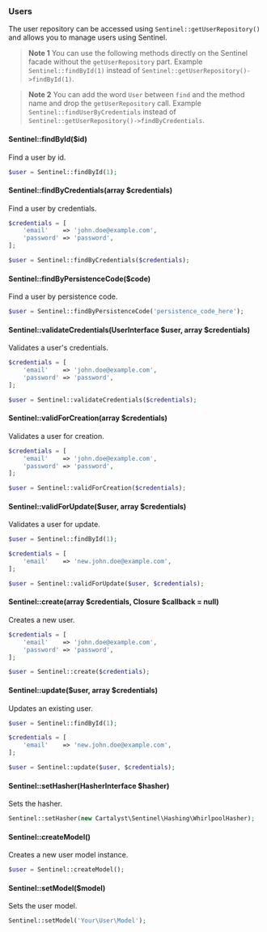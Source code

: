 ### Users

The user repository can be accessed using `Sentinel::getUserRepository()` and allows you to manage users using Sentinel.

> **Note 1** You can use the following methods directly on the Sentinel facade without the `getUserRepository` part. Example `Sentinel::findById(1)` instead of `Sentinel::getUserRepository()->findById(1)`.

> **Note 2** You can add the word `User` between `find` and the method name and drop the `getUserRepository` call. Example `Sentinel::findUserByCredentials` instead of `Sentinel::getUserRepository()->findByCredentials`.

#### Sentinel::findById($id)

Find a user by id.

```php
$user = Sentinel::findById(1);
```

#### Sentinel::findByCredentials(array $credentials)

Find a user by credentials.

```php
$credentials = [
	'email'    => 'john.doe@example.com',
	'password' => 'password',
];

$user = Sentinel::findByCredentials($credentials);
```

#### Sentinel::findByPersistenceCode($code)

Find a user by persistence code.

```php
$user = Sentinel::findByPersistenceCode('persistence_code_here');
```

#### Sentinel::validateCredentials(UserInterface $user, array $credentials)

Validates a user's credentials.

```php
$credentials = [
	'email'    => 'john.doe@example.com',
	'password' => 'password',
];

$user = Sentinel::validateCredentials($credentials);
```

#### Sentinel::validForCreation(array $credentials)

Validates a user for creation.

```php
$credentials = [
	'email'    => 'john.doe@example.com',
	'password' => 'password',
];

$user = Sentinel::validForCreation($credentials);
```

#### Sentinel::validForUpdate($user, array $credentials)

Validates a user for update.

```php
$user = Sentinel::findById(1);

$credentials = [
	'email'    => 'new.john.doe@example.com',
];

$user = Sentinel::validForUpdate($user, $credentials);
```

#### Sentinel::create(array $credentials, Closure $callback = null)

Creates a new user.

```php
$credentials = [
	'email'    => 'john.doe@example.com',
	'password' => 'password',
];

$user = Sentinel::create($credentials);
```

#### Sentinel::update($user, array $credentials)

Updates an existing user.

```php
$user = Sentinel::findById(1);

$credentials = [
	'email'    => 'new.john.doe@example.com',
];

$user = Sentinel::update($user, $credentials);
```

#### Sentinel::setHasher(HasherInterface $hasher)

Sets the hasher.

```php
Sentinel::setHasher(new Cartalyst\Sentinel\Hashing\WhirlpoolHasher);
```

#### Sentinel::createModel()

Creates a new user model instance.

```php
$user = Sentinel::createModel();
```

#### Sentinel::setModel($model)

Sets the user model.

```php
Sentinel::setModel('Your\User\Model');
```
